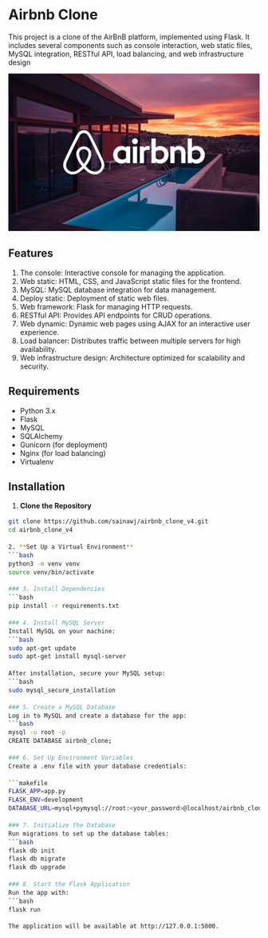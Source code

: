 # Airbnb Clone
This project is a clone of the AirBnB platform, implemented using Flask. It includes several components such as console interaction, web static files, MySQL integration, RESTful API, load balancing, and web infrastructure design

![Screenshot](airbnb.jpg)

## Features
1. The console: Interactive console for managing the application.
2. Web static: HTML, CSS, and JavaScript static files for the frontend.
3. MySQL: MySQL database integration for data management.
4. Deploy static: Deployment of static web files.
5. Web framework: Flask for managing HTTP requests.
6. RESTful API: Provides API endpoints for CRUD operations.
7. Web dynamic: Dynamic web pages using AJAX for an interactive user experience.
8. Load balancer: Distributes traffic between multiple servers for high availability.
9. Web infrastructure design: Architecture optimized for scalability and security.

## Requirements
* Python 3.x
* Flask
* MySQL
* SQLAlchemy
* Gunicorn (for deployment)
* Nginx (for load balancing)
* Virtualenv

## Installation

1. **Clone the Repository**
```bash
git clone https://github.com/sainawj/airbnb_clone_v4.git
cd airbnb_clone_v4

2. **Set Up a Virtual Environment**
```bash
python3 -m venv venv
source venv/bin/activate

### 3. Install Dependencies
```bash
pip install -r requirements.txt

### 4. Install MySQL Server
Install MySQL on your machine:
```bash
sudo apt-get update
sudo apt-get install mysql-server

After installation, secure your MySQL setup:
```bash
sudo mysql_secure_installation

### 5. Create a MySQL Database
Log in to MySQL and create a database for the app:
```bash
mysql -u root -p
CREATE DATABASE airbnb_clone;

### 6. Set Up Environment Variables
Create a .env file with your database credentials:

```makefile
FLASK_APP=app.py
FLASK_ENV=development
DATABASE_URL=mysql+pymysql://root:<your_password>@localhost/airbnb_clone

### 7. Initialize the Database
Run migrations to set up the database tables:
```bash
flask db init
flask db migrate
flask db upgrade

### 8. Start the Flask Application
Run the app with:
```bash
flask run

The application will be available at http://127.0.0.1:5000.
